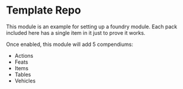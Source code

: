 # Template Repo

This module is an example for setting up a foundry module.  Each pack included here has a single item in it just to prove it works. 

Once enabled, this module will add 5 compendiums:
- Actions
- Feats
- Items
- Tables
- Vehicles
